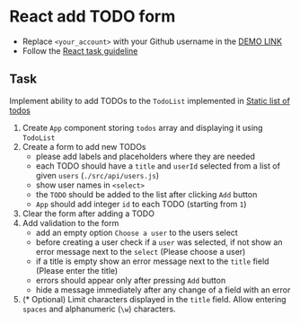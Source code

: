 # React add TODO form
- Replace `<your_account>` with your Github username in the [DEMO LINK](https://nanccyy.github.io/react_add-todo-form/)
- Follow the [React task guideline](https://github.com/mate-academy/react_task-guideline#react-tasks-guideline)

## Task
Implement ability to add TODOs to the `TodoList` implemented in [Static list of todos](https://github.com/mate-academy/react_static-list-of-todos)

1. Create `App` component storing `todos` array and displaying it using `TodoList`
1. Create a form to add new TODOs
    - please add labels and placeholders where they are needed
    - each TODO should have a `title` and `userId` selected from a list of given `users` (`./src/api/users.js`)
    - show user names in `<select>`
    - the `TODO` should be added to the list after clicking `Add` button
    - `App` should add integer `id` to each TODO (starting from `1`)
1. Clear the form after adding a TODO
1. Add validation to the form
    - add an empty option `Choose a user` to the users select
    - before creating a user check if a `user` was selected, if not show an error message next to the `select` (Please choose a user)
    - if a title is empty show an error message next to the `title` field (Please enter the title)
    - errors should appear only after pressing `Add` button
    - hide a message immediately after any change of a field with an error
1. (* Optional) Limit characters displayed in the `title` field.
  Allow entering `spaces` and alphanumeric (`\w`) characters.

